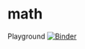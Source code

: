 # math

Playground
[![Binder](https://mybinder.org/badge.svg)](https://mybinder.org/v2/gh/ainuyew/math/blob/master/master?filepath=Playground.ipynb)
